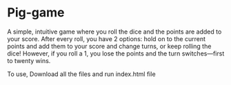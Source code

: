 # Pig-game

A simple, intuitive game where you roll the dice and the points are added to your score. After every roll, you have 2 options: hold on to the current points and add them to your score and change turns, or keep rolling the dice! However, if you roll a 1, you lose the points and the turn switches—first to twenty wins.

To use, Download all the files and run index.html file
